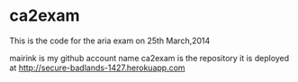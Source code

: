 ca2exam
=======

This is the code for the aria exam on 25th March,2014

mairink is my github account name
ca2exam is the repository
it is deployed at 
http://secure-badlands-1427.herokuapp.com



